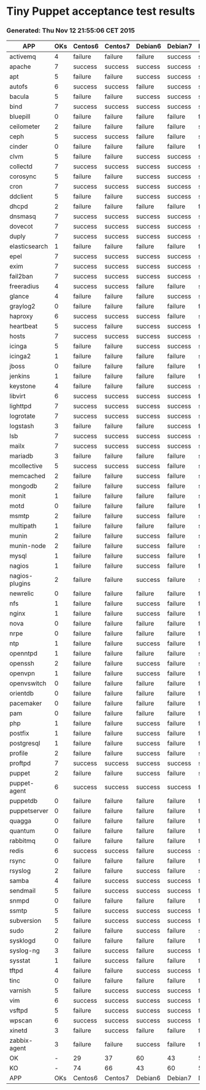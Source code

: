 # Tiny Puppet acceptance test results
### Generated: Thu Nov 12 21:55:06 CET 2015
APP             |  OKs  |  Centos6  |  Centos7  |  Debian6  |  Debian7  |  Debian8_P3  |  Ubuntu1204  |  Ubuntu1404
----------------|-------|-----------|-----------|-----------|-----------|--------------|--------------|------------
activemq        |  4    |  failure  |  failure  |  failure  |  success  |  success     |  success     |  success   
apache          |  7    |  success  |  success  |  success  |  success  |  success     |  success     |  success   
apt             |  5    |  failure  |  failure  |  success  |  success  |  success     |  success     |  success   
autofs          |  6    |  success  |  success  |  failure  |  success  |  success     |  success     |  success   
bacula          |  5    |  failure  |  failure  |  success  |  success  |  success     |  success     |  success   
bind            |  7    |  success  |  success  |  success  |  success  |  success     |  success     |  success   
bluepill        |  0    |  failure  |  failure  |  failure  |  failure  |  failure     |  failure     |  failure   
ceilometer      |  2    |  failure  |  failure  |  failure  |  failure  |  success     |  failure     |  success   
ceph            |  5    |  success  |  success  |  failure  |  failure  |  success     |  success     |  success   
cinder          |  0    |  failure  |  failure  |  failure  |  failure  |  failure     |  failure     |  failure   
clvm            |  5    |  failure  |  failure  |  success  |  success  |  success     |  success     |  success   
collectd        |  7    |  success  |  success  |  success  |  success  |  success     |  success     |  success   
corosync        |  5    |  failure  |  failure  |  success  |  success  |  success     |  success     |  success   
cron            |  7    |  success  |  success  |  success  |  success  |  success     |  success     |  success   
ddclient        |  5    |  failure  |  failure  |  success  |  success  |  success     |  success     |  success   
dhcpd           |  2    |  failure  |  failure  |  failure  |  failure  |  failure     |  success     |  success   
dnsmasq         |  7    |  success  |  success  |  success  |  success  |  success     |  success     |  success   
dovecot         |  7    |  success  |  success  |  success  |  success  |  success     |  success     |  success   
duply           |  7    |  success  |  success  |  success  |  success  |  success     |  success     |  success   
elasticsearch   |  1    |  failure  |  failure  |  failure  |  failure  |  failure     |  failure     |  success   
epel            |  7    |  success  |  success  |  success  |  success  |  success     |  success     |  success   
exim            |  7    |  success  |  success  |  success  |  success  |  success     |  success     |  success   
fail2ban        |  7    |  success  |  success  |  success  |  success  |  success     |  success     |  success   
freeradius      |  4    |  success  |  success  |  failure  |  failure  |  success     |  failure     |  success   
glance          |  4    |  failure  |  failure  |  failure  |  success  |  success     |  success     |  success   
graylog2        |  0    |  failure  |  failure  |  failure  |  failure  |  failure     |  failure     |  failure   
haproxy         |  6    |  success  |  success  |  success  |  failure  |  success     |  success     |  success   
heartbeat       |  5    |  success  |  failure  |  success  |  success  |  failure     |  success     |  success   
hosts           |  7    |  success  |  success  |  success  |  success  |  success     |  success     |  success   
icinga          |  5    |  failure  |  failure  |  success  |  success  |  success     |  success     |  success   
icinga2         |  1    |  failure  |  failure  |  failure  |  failure  |  success     |  failure     |  failure   
jboss           |  0    |  failure  |  failure  |  failure  |  failure  |  failure     |  failure     |  failure   
jenkins         |  1    |  failure  |  failure  |  failure  |  failure  |  failure     |  success     |  failure   
keystone        |  4    |  failure  |  failure  |  failure  |  success  |  success     |  success     |  success   
libvirt         |  6    |  success  |  success  |  success  |  success  |  failure     |  success     |  success   
lighttpd        |  7    |  success  |  success  |  success  |  success  |  success     |  success     |  success   
logrotate       |  7    |  success  |  success  |  success  |  success  |  success     |  success     |  success   
logstash        |  3    |  failure  |  failure  |  failure  |  success  |  failure     |  success     |  success   
lsb             |  7    |  success  |  success  |  success  |  success  |  success     |  success     |  success   
mailx           |  7    |  success  |  success  |  success  |  success  |  success     |  success     |  success   
mariadb         |  3    |  failure  |  failure  |  failure  |  failure  |  success     |  success     |  success   
mcollective     |  5    |  success  |  success  |  success  |  failure  |  success     |  success     |  failure   
memcached       |  2    |  failure  |  failure  |  success  |  failure  |  success     |  failure     |  failure   
mongodb         |  2    |  failure  |  failure  |  success  |  failure  |  success     |  failure     |  failure   
monit           |  1    |  failure  |  failure  |  failure  |  failure  |  success     |  failure     |  failure   
motd            |  0    |  failure  |  failure  |  failure  |  failure  |  failure     |  failure     |  failure   
msmtp           |  2    |  failure  |  failure  |  success  |  failure  |  success     |  failure     |  failure   
multipath       |  1    |  failure  |  failure  |  failure  |  failure  |  success     |  failure     |  failure   
munin           |  2    |  failure  |  failure  |  success  |  failure  |  success     |  failure     |  failure   
munin-node      |  2    |  failure  |  failure  |  success  |  failure  |  success     |  failure     |  failure   
mysql           |  1    |  failure  |  failure  |  success  |  failure  |  failure     |  failure     |  failure   
nagios          |  1    |  failure  |  failure  |  success  |  failure  |  failure     |  failure     |  failure   
nagios-plugins  |  2    |  failure  |  failure  |  success  |  failure  |  success     |  failure     |  failure   
newrelic        |  0    |  failure  |  failure  |  failure  |  failure  |  failure     |  failure     |  failure   
nfs             |  1    |  failure  |  failure  |  success  |  failure  |  failure     |  failure     |  failure   
nginx           |  1    |  failure  |  failure  |  success  |  failure  |  failure     |  failure     |  failure   
nova            |  0    |  failure  |  failure  |  failure  |  failure  |  failure     |  failure     |  failure   
nrpe            |  0    |  failure  |  failure  |  failure  |  failure  |  failure     |  failure     |  failure   
ntp             |  1    |  failure  |  failure  |  success  |  failure  |  failure     |  failure     |  failure   
openntpd        |  1    |  failure  |  failure  |  failure  |  failure  |  success     |  failure     |  failure   
openssh         |  2    |  failure  |  failure  |  success  |  failure  |  success     |  failure     |  failure   
openvpn         |  1    |  failure  |  failure  |  success  |  failure  |  failure     |  failure     |  failure   
openvswitch     |  0    |  failure  |  failure  |  failure  |  failure  |  failure     |  failure     |  failure   
orientdb        |  0    |  failure  |  failure  |  failure  |  failure  |  failure     |  failure     |  failure   
pacemaker       |  0    |  failure  |  failure  |  failure  |  failure  |  failure     |  failure     |  failure   
pam             |  0    |  failure  |  failure  |  failure  |  failure  |  failure     |  failure     |  failure   
php             |  1    |  failure  |  failure  |  success  |  failure  |  failure     |  failure     |  failure   
postfix         |  1    |  failure  |  failure  |  success  |  failure  |  failure     |  failure     |  failure   
postgresql      |  1    |  failure  |  failure  |  success  |  failure  |  failure     |  failure     |  failure   
profile         |  2    |  failure  |  failure  |  success  |  failure  |  success     |  failure     |  failure   
proftpd         |  7    |  success  |  success  |  success  |  success  |  success     |  success     |  success   
puppet          |  2    |  failure  |  failure  |  success  |  failure  |  success     |  failure     |  failure   
puppet-agent    |  6    |  success  |  success  |  success  |  success  |  failure     |  success     |  success   
puppetdb        |  0    |  failure  |  failure  |  failure  |  failure  |  failure     |  failure     |  failure   
puppetserver    |  0    |  failure  |  failure  |  failure  |  failure  |  failure     |  failure     |  failure   
quagga          |  0    |  failure  |  failure  |  failure  |  failure  |  failure     |  failure     |  failure   
quantum         |  0    |  failure  |  failure  |  failure  |  failure  |  failure     |  failure     |  failure   
rabbitmq        |  0    |  failure  |  failure  |  failure  |  failure  |  failure     |  failure     |  failure   
redis           |  6    |  success  |  success  |  failure  |  success  |  success     |  success     |  success   
rsync           |  0    |  failure  |  failure  |  failure  |  failure  |  failure     |  failure     |  failure   
rsyslog         |  2    |  failure  |  failure  |  success  |  failure  |  success     |  failure     |  failure   
samba           |  4    |  failure  |  success  |  success  |  success  |  failure     |  failure     |  success   
sendmail        |  5    |  failure  |  success  |  success  |  success  |  failure     |  success     |  success   
snmpd           |  0    |  failure  |  failure  |  failure  |  failure  |  failure     |  failure     |  failure   
ssmtp           |  5    |  failure  |  success  |  success  |  success  |  failure     |  success     |  success   
subversion      |  5    |  failure  |  success  |  success  |  success  |  failure     |  success     |  success   
sudo            |  2    |  failure  |  failure  |  success  |  failure  |  success     |  failure     |  failure   
sysklogd        |  0    |  failure  |  failure  |  failure  |  failure  |  failure     |  failure     |  failure   
syslog-ng       |  3    |  failure  |  success  |  failure  |  success  |  failure     |  success     |  failure   
sysstat         |  1    |  failure  |  success  |  failure  |  failure  |  failure     |  failure     |  failure   
tftpd           |  4    |  failure  |  failure  |  success  |  success  |  failure     |  success     |  success   
tinc            |  0    |  failure  |  failure  |  failure  |  failure  |  failure     |  failure     |  failure   
varnish         |  5    |  failure  |  success  |  success  |  success  |  failure     |  success     |  success   
vim             |  6    |  success  |  success  |  success  |  success  |  failure     |  success     |  success   
vsftpd          |  5    |  failure  |  success  |  success  |  success  |  failure     |  success     |  success   
wpscan          |  6    |  success  |  success  |  success  |  success  |  failure     |  success     |  success   
xinetd          |  3    |  failure  |  success  |  failure  |  failure  |  failure     |  success     |  success   
zabbix-agent    |  3    |  failure  |  failure  |  success  |  failure  |  failure     |  success     |  success   
OK              |  -    |  29       |  37       |  60       |  43       |  50          |  50          |  51        
KO              |  -    |  74       |  66       |  43       |  60       |  53          |  53          |  52        
APP             |  OKs  |  Centos6  |  Centos7  |  Debian6  |  Debian7  |  Debian8_P3  |  Ubuntu1204  |  Ubuntu1404
